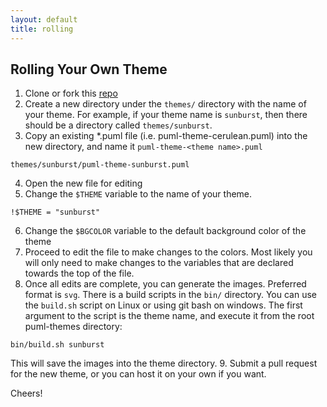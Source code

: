 ```yaml
---
layout: default
title: rolling
---
```

## Rolling Your Own Theme

1. Clone or fork this <a href="https://github.com/bschwarz/puml-themes">repo</a>
2. Create a new directory under the ``themes/`` directory with the name of your theme. For example, if your theme name is ``sunburst``, then there should be a directory called ``themes/sunburst``.
3. Copy an existing *.puml file (i.e. puml-theme-cerulean.puml) into the new directory, and name it ``puml-theme-<theme name>.puml``
~~~
themes/sunburst/puml-theme-sunburst.puml
~~~
4. Open the new file for editing
5. Change the ``$THEME`` variable to the name of your theme.
~~~
!$THEME = "sunburst"
~~~
6. Change the ``$BGCOLOR`` variable to the default background color of the theme
7. Proceed to edit the file to make changes to the colors. Most likely you will only need to make changes to the variables that are declared towards the top of the file.
8. Once all edits are complete, you can generate the images. Preferred format is ``svg``. There is a build scripts in the ``bin/`` directory. You can use the ``build.sh`` script on Linux or using git bash on windows. The first argument to the script is the theme name, and execute it from the root puml-themes directory:
~~~
bin/build.sh sunburst
~~~
This will save the images into the theme directory.
9. Submit a pull request for the new theme, or you can host it on your own if you want.

Cheers!
